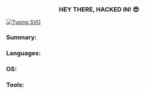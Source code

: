 <h3 align="center">HEY THERE, HACKED IN! 😎</h3>

<a href="https://git.io/typing-svg"><img src="https://readme-typing-svg.demolab.com?font=Fira+Code&pause=1000&color=00F733&center=true&vCenter=true&random=false&width=1000&lines=Hacked+by+h4x0rl33tx" alt="Typing SVG" /></a>

<h3 align="left">Summary: </h3>

<h3 align="left">Languages: </h3>

<h3 align="left">OS: </h3>

<h3 align="left">Tools: </h3>






